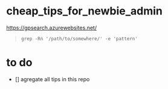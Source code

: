 # cheap_tips_for_newbie_admin

https://gpsearch.azurewebsites.net/

>     grep -Rn '/path/to/somewhere/' -e 'pattern'

# to do
- [] agregate all tips in this repo
